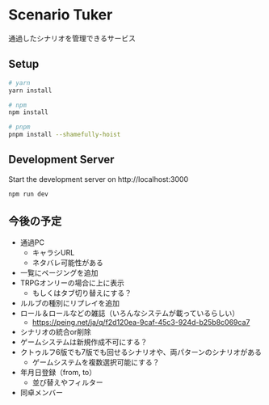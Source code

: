 # Scenario Tuker

通過したシナリオを管理できるサービス

## Setup

```bash
# yarn
yarn install

# npm
npm install

# pnpm
pnpm install --shamefully-hoist
```

## Development Server

Start the development server on http://localhost:3000

```bash
npm run dev
```

## 今後の予定

* 通過PC
  * キャラシURL
  * ネタバレ可能性がある
* 一覧にページングを追加
* TRPGオンリーの場合に上に表示
  * もしくはタブ切り替えにする？
* ルルブの種別にリプレイを追加
* ロール＆ロールなどの雑誌（いろんなシステムが載っているらしい）
  * https://peing.net/ja/q/f2d120ea-9caf-45c3-924d-b25b8c069ca7
* シナリオの統合or削除
* ゲームシステムは新規作成不可にする？
* クトゥルフ6版でも7版でも回せるシナリオや、両パターンのシナリオがある
  * ゲームシステムを複数選択可能にする？
* 年月日登録（from, to）
  * 並び替えやフィルター
* 同卓メンバー